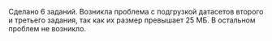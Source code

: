 Сделано 6 заданий.
Возникла проблема с подгрузкой датасетов второго и третьего задания, так как их размер превышает 25 МБ.
В остальном проблем не возникло.
